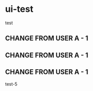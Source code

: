# ui-test

test

## CHANGE FROM USER A - 1

## CHANGE FROM USER A - 1

## CHANGE FROM USER A - 1

test-5
